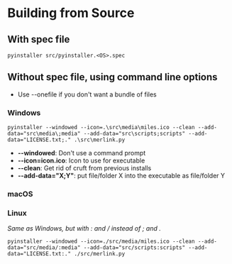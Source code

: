 # Building from Source
## With spec file
`pyinstaller src/pyinstaller.<OS>.spec`

## Without spec file, using command line options
* Use --onefile if you don't want a bundle of files
### Windows
`pyinstaller --windowed --icon=.\src\media\miles.ico --clean --add-data="src\media\;media" --add-data="src\scripts;scripts" --add-data="LICENSE.txt;." .\src\merlink.py`
* **--windowed**: Don't use a command prompt
* **--icon=icon.ico**: Icon to use for executable
* **--clean**: Get rid of cruft from previous installs
* **--add-data="X;Y"**: put file/folder X into the executable as file/folder Y
### macOS
### Linux
*Same as Windows, but with : and / instead of ; and \.*

`pyinstaller --windowed --icon=./src/media/miles.ico --clean --add-data="src/media/:media" --add-data="src/scripts:scripts" --add-data="LICENSE.txt:." ./src/merlink.py`
